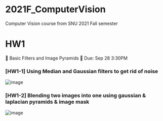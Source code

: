# 2021F_ComputerVision
Computer Vision course from SNU 2021 Fall semester

# HW1
🔺 Basic Filters and Image Pyramids
📅 Due: Sep 28 3:30PM

### [HW1-1] Using Median and Gaussian filters to get rid of noise
![image](https://user-images.githubusercontent.com/54504359/134848488-d4ab1966-77c4-47f0-8f3f-d9f38fd05258.png)

### [HW1-2] Blending two images into one using gaussian & laplacian pyramids & image mask
![image](https://user-images.githubusercontent.com/54504359/134848538-aead9124-a9b3-4e63-9a10-57a7a437be8e.png)


